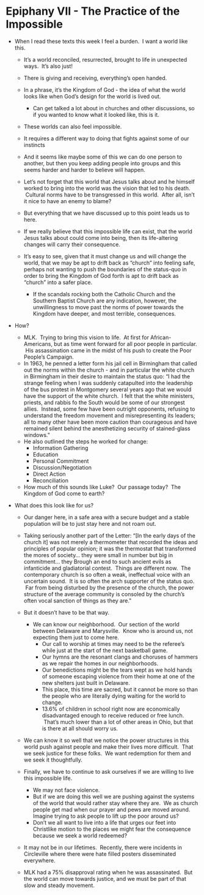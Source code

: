 # Epiphany VII - The Practice of the Impossible

* When I read these texts this week I feel a burden.  I want a world like this.
	
	* It’s a world reconciled, resurrected, brought to life in unexpected ways.  It’s also just!  
	* There is giving and receiving, everything’s open handed.  
	* In a phrase, it’s the Kingdom of God - the idea of what the world looks like when God’s design for the world is lived out.
		* Can get talked a lot about in churches and other discussions, so if you wanted to know what it looked like, this is it.
	* These worlds can also feel impossible.
	
	* It requires a different way to doing that fights against some of our instincts
	* And it seems like maybe some of this we can do one person to another, but then you keep adding people into groups and this seems harder and harder to believe will happen.
	* Let’s not forget that this world that Jesus talks about and he himself worked to bring into the world was the vision that led to his death.  Cultural norms have to be transgressed in this world.  After all, isn’t it nice to have an enemy to blame?
	* But everything that we have discussed up to this point leads us to here.
	* If we really believe that this impossible life can exist, that the world Jesus talks about could come into being, then its life-altering changes will carry their consequence.
	
	* It’s easy to see, given that it must change us and will change the world, that we may be apt to drift back as “church” into feeling safe, perhaps not wanting to push the boundaries of the status-quo in order to bring the Kingdom of God forth is apt to drift back as “church” into a safer place.
		* If the scandals rocking both the Catholic Church and the Southern Baptist Church are any indication, however, the unwillingness to move past the norms of power towards the Kingdom have deeper, and most terrible, consequences.
* How?
	* MLK.  Trying to bring this vision to life.  At first for African-Americans, but as time went forward for all poor people in particular.  His assassination came in the midst of his push to create the Poor People’s Campaign.  
	* In 1963, he penned a letter form his jail cell in Birmingham that called out the norms within the church - and in particular the white church in Birmingham in their desire to maintain the status quo: “I had the strange feeling when I was suddenly catapulted into the leadership of the bus protest in Montgomery several years ago that we would have the support of the white church.  I felt that the white ministers, priests, and rabbis fo the South would be some of our strongest allies.  Instead, some few have been outright opponents, refusing to understand the freedom movement and misrepresenting its leaders; all to many other have been more caution than courageous and have remained silent behind the anesthetizing security of stained-glass windows."
	* He also outlined the steps he worked for change:
		* Information Gathering
		* Education
		* Personal Commitment
		* Discussion/Negotiation
		* Direct Action
		* Reconciliation
	* How much of this sounds like Luke?  Our passage today?  The Kingdom of God come to earth?
* What does this look like for us?
	
	* Our danger here, in a safe area with a secure budget and a stable population will be to just stay here and not roam out.  
	* Taking seriously another part of the Letter: “\[In the early days of the church it\] was not merely a thermometer that recorded the ideas and principles of popular opinion; it was the thermostat that transformed the mores of society… they were small in number but big in commitment… they Brough an end to such ancient evils as infanticide and gladiatorial contest.  Things are different now.  The contemporary church is so often a weak, ineffectual voice with an uncertain sound.  It is so often the arch supporter of the status quo.  Far from being disturbed by the presence of the church, the power structure of the average community is consoled by the church’s often vocal sanction of things as they are."
	* But it doesn’t have to be that way.
		* We can know our neighborhood.  Our section of the world between Delaware and Marysville.  Know who is around us, not expecting them just to come here.
			* Our call to worship at times may need to be the referee’s while just at the start of the next basketball game.
			* Our hymns are the resonant clangs and choruses of hammers as we repair the homes in our neighborhoods.
			* Our benedictions might be the tears wept as we hold hands of someone escaping violence from their home at one of the new shelters just built in Delaware.
			* This place, this time are sacred, but it cannot be more so than the people who are literally dying waiting for the world to change.
			* 13.6% of children in school right now are economically disadvantaged enough to receive reduced or free lunch.  That’s much lower than a lot of other areas in Ohio, but that is there at all should worry us.
	
	* We can know it so well that we notice the power structures in this world push against people and make their lives more difficult.  That we seek justice for these folks.  We want redemption for them and we seek it thoughtfully.
	* Finally, we have to continue to ask ourselves if we are willing to live this impossible life.
		* We may not face violence.
		* But if we are doing this well we are pushing against the systems of the world that would rather stay where they are.  We as church people get mad when our prayer and pews are moved around.  Imagine trying to ask people to lift up the poor around us?
		* Don’t we all want to live into a life that urges our feet into Christlike motion to the places we might fear the consequence because we seek a world redeemed?
	* It may not be in our lifetimes.  Recently, there were incidents in Circleville where there were hate filled posters disseminated everywhere.
	* MLK had a 75% disapproval rating when he was assassinated.  But the world can move towards justice, and we must be part of that slow and steady movement.
